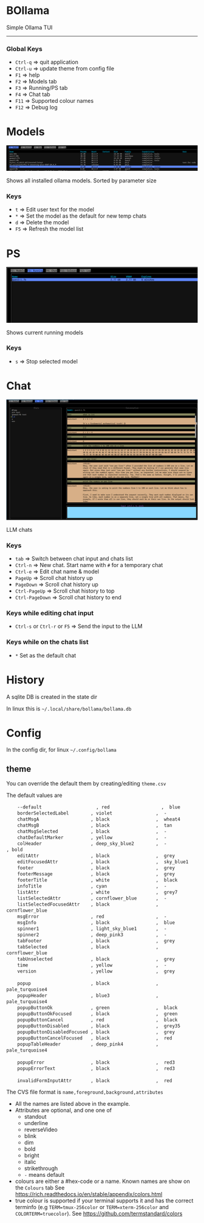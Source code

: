 # BOllama

Simple Ollama TUI

---

### Global Keys

- `Ctrl-q` => quit application
- `Ctrl-u` => update theme from config file
- `F1` => help
- `F2` => Models tab
- `F3` => Running/PS tab
- `F4` => Chat tab
- `F11` => Supported colour names
- `F12` => Debug log



# Models

![models](docs/2_models_01_main.png)

Shows all installed ollama models.
Sorted by parameter size


### Keys

- `t`   => Edit user text for the model
- `*`   => Set the model as the default for new temp chats
- `d`   => Delete the model
- `F5`  => Refresh the model list



# PS

![ps](docs/3_ps_01_main.png)

Shows current running models


### Keys

- `s`  => Stop selected model



# Chat

![chat](docs/4_chat_01_main.png)

LLM chats



### Keys

- `tab`  => Switch between chat input and chats list
- `Ctrl-n` => New chat. Start name with `#` for a temporary chat
- `Ctrl-e` => Edit chat name & model
- `PageUp` => Scroll chat history up
- `PageDown` => Scroll chat history up
- `Ctrl-PageUp` => Scroll chat history to top
- `Ctrl-PageDown` => Scroll chat history to end

### Keys while editing chat input

- `Ctrl-s` or `Ctrl-r` or `F5` => Send the input to the LLM


### Keys while on the chats list

- `*` Set as the default chat



# History

A sqlite DB is created in the state dir

In linux this is `~/.local/share/bollama/bollama.db`



# Config

In the config dir, for linux `~/.config/bollama`


## theme

You can override the default them by creating/editing `theme.csv`

The default values are


```
    --default                    , red                   ,  blue
    borderSelectedLabel        , violet                ,  -
    chatMsgA                   , black                 ,  wheat4
    chatMsgB                   , black                 ,  tan
    chatMsgSelected            , black                 ,  -
    chatDefaultMarker          , yellow                ,  -
    colHeader                  , deep_sky_blue2        ,  -               , bold
    editAttr                   , black                 ,  grey
    editFocusedAttr            , black                 ,  sky_blue1
    footer                     , black                 ,  grey
    footerMessage              , black                 ,  grey
    footerTitle                , white                 ,  black
    infoTitle                  , cyan                  ,  -
    listAttr                   , white                 ,  grey7
    listSelectedAttr           , cornflower_blue       ,  -
    listSelectedFocusedAttr    , black                 ,  cornflower_blue
    msgError                   , red                   ,  -
    msgInfo                    , black                 ,  blue
    spinner1                   , light_sky_blue1       ,  -
    spinner2                   , deep_pink3            ,  -
    tabFooter                  , black                 ,  grey
    tabSelected                , black                 ,  cornflower_blue
    tabUnselected              , black                 ,  grey
    time                       , yellow                ,  -
    version                    , yellow                ,  grey

    popup                      , black                 ,  pale_turquoise4
    popupHeader                , blue3                 ,  pale_turquoise4
    popupButtonOk              , green                 ,  black
    popupButtonOkFocused       , black                 ,  green
    popupButtonCancel          , red                   ,  black
    popupButtonDisabled        , black                 ,  grey35
    popupButtonDisabledFocused , black                 ,  grey
    popupButtonCancelFocused   , black                 ,  red
    popupTableHeader           , deep_pink4            ,  pale_turquoise4

    popupError                 , black                 ,  red3
    popupErrorText             , black                 ,  red3

    invalidFormInputAttr       , black                 ,  red
```


The CVS file format is `name,foreground,background,attributes`


- All the names are listed above in the example.
- Attributes are optional, and one one of
    - standout
    - underline
    - reverseVideo
    - blink
    - dim
    - bold
    - bright
    - italic
    - strikethrough
    - `-` means default
- colours are either a #hex-code or a name. Known names are show on the `Colours` tab
  See https://rich.readthedocs.io/en/stable/appendix/colors.html
- true colour is supported if your terminal supports it and has the correct terminfo (e.g `TERM=tmux-256color` or `TERM=xterm-256color` and `COLORTERM=truecolor`).
  See https://github.com/termstandard/colors
